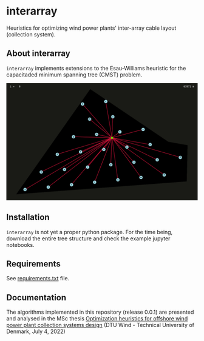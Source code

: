 interarray
==========
Heuristics for optimizing wind power plants' inter-array cable layout (collection system).

About interarray
----------------

``interarray`` implements extensions to the Esau-Williams heuristic for the capacitaded minimum spanning tree (CMST) problem.

![Heuristic iterations animation](videos/BIG%20Ronne%20Bank%20North_CPEW_4.gif?raw=true "Rønne Bank North, CPEW, κ=4")

Installation
------------

``interarray`` is not yet a proper python package. For the time being, download the entire tree structure and check the example jupyter notebooks.

Requirements
------------

See [requirements.txt](interarray/requirements.txt) file.

Documentation
-------------

The algorithms implemented in this repository (release 0.0.1) are presented and analysed in the MSc thesis [Optimization heuristics for offshore wind power plant collection systems design](https://findit.dtu.dk/en/catalog/62dddf80a41ba354e4ed35bc) (DTU Wind - Technical University of Denmark, July 4, 2022)
